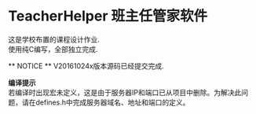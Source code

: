 # TeacherHelper 班主任管家软件
这是学校布置的课程设计作业.  
使用纯C编写，全部独立完成.

** NOTICE ** V20161024x版本源码已经提交完成.
  
**编译提示**  
若编译时出现宏未定义，这是由于服务器IP和端口已从项目中删除。为解决此问题，请在defines.h中完成服务器域名、地址和端口的定义。  
